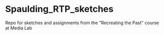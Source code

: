 # Spaulding_RTP_sketches
Repo for sketches and assignments from the "Recreating the Past" course at Media Lab
